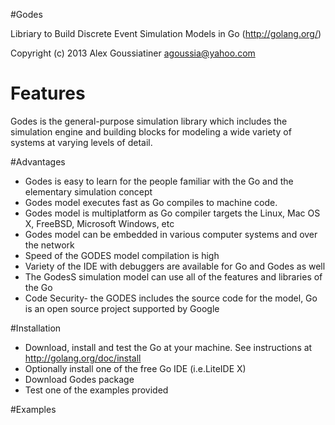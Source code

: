#Godes

Libriary to Build Discrete Event Simulation Models in Go (http://golang.org/)

Copyright (c) 2013 Alex Goussiatiner agoussia@yahoo.com

# Features
Godes is the general-purpose simulation library which includes the  simulation engine  and building blocks for modeling a wide variety of systems at varying levels of detail.

#Advantages
* Godes is easy to learn for the people familiar with the Go and the elementary simulation concept
* Godes model executes fast  as Go compiles to machine code.
* Godes model is multiplatform as Go compiler targets the Linux, Mac OS X, FreeBSD, Microsoft Windows, etc
* Godes model can be embedded in various computer systems and over the network
* Speed of the GODES model compilation is high
* Variety of the IDE with debuggers are available for Go and Godes as well
* The GodesS simulation model can use all of the features and libraries of the Go
* Code Security- the GODES includes the  source code for the model,  Go is an open source project supported by Google

#Installation
*	Download, install and test the Go at your machine. See instructions at http://golang.org/doc/install
* Optionally install one of the free Go IDE (i.e.LiteIDE X)
* Download Godes package
* Test one of the examples provided

#Examples





